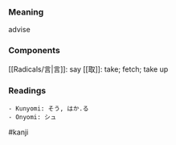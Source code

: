 ### Meaning

advise

### Components

[[Radicals/言|言]]: say [[取]]: take; fetch; take up

### Readings

```
- Kunyomi: そう, はか.る
- Onyomi: シュ
```

#kanji